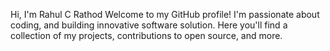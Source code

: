Hi, I'm Rahul C Rathod
Welcome to my GitHub profile! I'm passionate about coding, and building innovative software solution. Here you'll find a collection of my projects, contributions to open source, and more.
